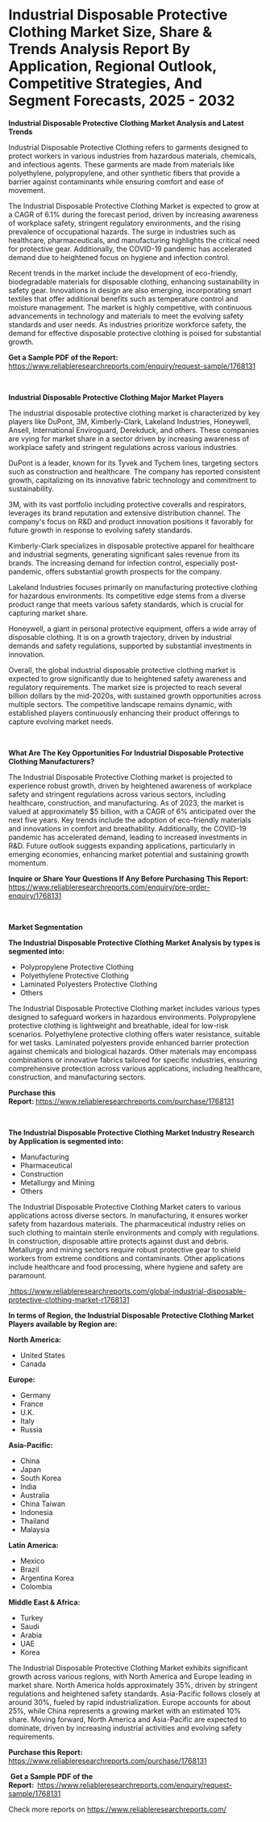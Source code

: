 <p><h1>Industrial Disposable Protective Clothing Market Size, Share & Trends Analysis Report By Application, Regional Outlook, Competitive Strategies, And Segment Forecasts, 2025 - 2032</h1></p><p><strong>Industrial Disposable Protective Clothing Market Analysis and Latest Trends</strong></p>
<p><p>Industrial Disposable Protective Clothing refers to garments designed to protect workers in various industries from hazardous materials, chemicals, and infectious agents. These garments are made from materials like polyethylene, polypropylene, and other synthetic fibers that provide a barrier against contaminants while ensuring comfort and ease of movement.</p><p>The Industrial Disposable Protective Clothing Market is expected to grow at a CAGR of 6.1% during the forecast period, driven by increasing awareness of workplace safety, stringent regulatory environments, and the rising prevalence of occupational hazards. The surge in industries such as healthcare, pharmaceuticals, and manufacturing highlights the critical need for protective gear. Additionally, the COVID-19 pandemic has accelerated demand due to heightened focus on hygiene and infection control.</p><p>Recent trends in the market include the development of eco-friendly, biodegradable materials for disposable clothing, enhancing sustainability in safety gear. Innovations in design are also emerging, incorporating smart textiles that offer additional benefits such as temperature control and moisture management. The market is highly competitive, with continuous advancements in technology and materials to meet the evolving safety standards and user needs. As industries prioritize workforce safety, the demand for effective disposable protective clothing is poised for substantial growth.</p></p>
<p><strong>Get a Sample PDF of the Report:&nbsp;</strong> <a href="https://www.reliableresearchreports.com/enquiry/request-sample/1768131?utm_campaign=1674&utm_medium=2&utm_source=Github&utm_content=ia&utm_term=09022025&utm_id=industrial-disposable-protective-clothing">https://www.reliableresearchreports.com/enquiry/request-sample/1768131</a></p>
<p>&nbsp;</p>
<p><strong>Industrial Disposable Protective Clothing Major Market Players</strong></p>
<p><p>The industrial disposable protective clothing market is characterized by key players like DuPont, 3M, Kimberly-Clark, Lakeland Industries, Honeywell, Ansell, International Enviroguard, Derekduck, and others. These companies are vying for market share in a sector driven by increasing awareness of workplace safety and stringent regulations across various industries.</p><p>DuPont is a leader, known for its Tyvek and Tychem lines, targeting sectors such as construction and healthcare. The company has reported consistent growth, capitalizing on its innovative fabric technology and commitment to sustainability.</p><p>3M, with its vast portfolio including protective coveralls and respirators, leverages its brand reputation and extensive distribution channel. The company's focus on R&D and product innovation positions it favorably for future growth in response to evolving safety standards.</p><p>Kimberly-Clark specializes in disposable protective apparel for healthcare and industrial segments, generating significant sales revenue from its brands. The increasing demand for infection control, especially post-pandemic, offers substantial growth prospects for the company.</p><p>Lakeland Industries focuses primarily on manufacturing protective clothing for hazardous environments. Its competitive edge stems from a diverse product range that meets various safety standards, which is crucial for capturing market share.</p><p>Honeywell, a giant in personal protective equipment, offers a wide array of disposable clothing. It is on a growth trajectory, driven by industrial demands and safety regulations, supported by substantial investments in innovation.</p><p>Overall, the global industrial disposable protective clothing market is expected to grow significantly due to heightened safety awareness and regulatory requirements. The market size is projected to reach several billion dollars by the mid-2020s, with sustained growth opportunities across multiple sectors. The competitive landscape remains dynamic, with established players continuously enhancing their product offerings to capture evolving market needs.</p></p>
<p>&nbsp;</p>
<p><strong>What Are The Key Opportunities For Industrial Disposable Protective Clothing Manufacturers?</strong></p>
<p><p>The Industrial Disposable Protective Clothing market is projected to experience robust growth, driven by heightened awareness of workplace safety and stringent regulations across various sectors, including healthcare, construction, and manufacturing. As of 2023, the market is valued at approximately $5 billion, with a CAGR of 6% anticipated over the next five years. Key trends include the adoption of eco-friendly materials and innovations in comfort and breathability. Additionally, the COVID-19 pandemic has accelerated demand, leading to increased investments in R&D. Future outlook suggests expanding applications, particularly in emerging economies, enhancing market potential and sustaining growth momentum.</p></p>
<p><strong>Inquire or Share Your Questions If Any Before Purchasing This Report:</strong> <a href="https://www.reliableresearchreports.com/enquiry/pre-order-enquiry/1768131?utm_campaign=1674&utm_medium=2&utm_source=Github&utm_content=ia&utm_term=09022025&utm_id=industrial-disposable-protective-clothing">https://www.reliableresearchreports.com/enquiry/pre-order-enquiry/1768131</a></p>
<p>&nbsp;</p>
<p><strong>Market Segmentation</strong></p>
<p><strong>The Industrial Disposable Protective Clothing Market Analysis by types is segmented into:</strong></p>
<p><ul><li>Polypropylene Protective Clothing</li><li>Polyethylene Protective Clothing</li><li>Laminated Polyesters Protective Clothing</li><li>Others</li></ul></p>
<p><p>The Industrial Disposable Protective Clothing market includes various types designed to safeguard workers in hazardous environments. Polypropylene protective clothing is lightweight and breathable, ideal for low-risk scenarios. Polyethylene protective clothing offers water resistance, suitable for wet tasks. Laminated polyesters provide enhanced barrier protection against chemicals and biological hazards. Other materials may encompass combinations or innovative fabrics tailored for specific industries, ensuring comprehensive protection across various applications, including healthcare, construction, and manufacturing sectors.</p></p>
<p><strong>Purchase this Report:&nbsp;</strong><a href="https://www.reliableresearchreports.com/purchase/1768131?utm_campaign=1674&utm_medium=2&utm_source=Github&utm_content=ia&utm_term=09022025&utm_id=industrial-disposable-protective-clothing">https://www.reliableresearchreports.com/purchase/1768131</a></p>
<p>&nbsp;</p>
<p><strong>The Industrial Disposable Protective Clothing Market Industry Research by Application is segmented into:</strong></p>
<p><ul><li>Manufacturing</li><li>Pharmaceutical</li><li>Construction</li><li>Metallurgy and Mining</li><li>Others</li></ul></p>
<p><p>The Industrial Disposable Protective Clothing Market caters to various applications across diverse sectors. In manufacturing, it ensures worker safety from hazardous materials. The pharmaceutical industry relies on such clothing to maintain sterile environments and comply with regulations. In construction, disposable attire protects against dust and debris. Metallurgy and mining sectors require robust protective gear to shield workers from extreme conditions and contaminants. Other applications include healthcare and food processing, where hygiene and safety are paramount.</p></p>
<p><a href="https://www.reliableresearchreports.com/global-industrial-disposable-protective-clothing-market-r1768131?utm_campaign=1674&utm_medium=2&utm_source=Github&utm_content=ia&utm_term=09022025&utm_id=industrial-disposable-protective-clothing">&nbsp;https://www.reliableresearchreports.com/global-industrial-disposable-protective-clothing-market-r1768131</a></p>
<p><strong>In terms of Region, the Industrial Disposable Protective Clothing Market Players available by Region are:</strong></p>
<p>
    <p> <strong> North America: </strong>
        <ul>
            <li>United States</li>
            <li>Canada</li>
        </ul>
        </p> 
    <p> <strong> Europe: </strong>
        <ul>
            <li>Germany</li>
            <li>France</li>
            <li>U.K.</li>
            <li>Italy</li>
            <li>Russia</li>
        </ul>
        </p> 
    <p> <strong> Asia-Pacific: </strong>
        <ul>
            <li>China</li>
            <li>Japan</li>
            <li>South Korea</li>
            <li>India</li>
            <li>Australia</li>
            <li>China Taiwan</li>
            <li>Indonesia</li>
            <li>Thailand</li>
            <li>Malaysia</li>
        </ul>
        </p> 
    <p> <strong> Latin America: </strong>
        <ul>
            <li>Mexico</li>
            <li>Brazil</li>
            <li>Argentina Korea</li>
            <li>Colombia</li>
        </ul>
        </p> 
    <p> <strong> Middle East & Africa: </strong>
        <ul>
            <li>Turkey</li>
            <li>Saudi</li>
            <li>Arabia</li>
            <li>UAE</li>
            <li>Korea</li>
        </ul>
    </p>
    </p>
<p><p>The Industrial Disposable Protective Clothing Market exhibits significant growth across various regions, with North America and Europe leading in market share. North America holds approximately 35%, driven by stringent regulations and heightened safety standards. Asia-Pacific follows closely at around 30%, fueled by rapid industrialization. Europe accounts for about 25%, while China represents a growing market with an estimated 10% share. Moving forward, North America and Asia-Pacific are expected to dominate, driven by increasing industrial activities and evolving safety requirements.</p></p>
<p><strong>Purchase this Report: </strong><a href="https://www.reliableresearchreports.com/purchase/1768131?utm_campaign=1674&utm_medium=2&utm_source=Github&utm_content=ia&utm_term=09022025&utm_id=industrial-disposable-protective-clothing">https://www.reliableresearchreports.com/purchase/1768131</a></p>
<p>&nbsp;<strong>Get a Sample PDF of the Report:&nbsp;&nbsp;</strong><a href="https://www.reliableresearchreports.com/enquiry/request-sample/1768131?utm_campaign=1674&utm_medium=2&utm_source=Github&utm_content=ia&utm_term=09022025&utm_id=industrial-disposable-protective-clothing">https://www.reliableresearchreports.com/enquiry/request-sample/1768131</a></p>
<p><strong></strong></p>
<p>Check more reports on <a href="https://www.reliableresearchreports.com/?utm_campaign=1674&utm_medium=2&utm_source=Github&utm_content=ia&utm_term=09022025&utm_id=industrial-disposable-protective-clothing">https://www.reliableresearchreports.com/</a></p>